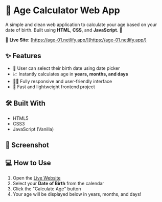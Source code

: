 # 🧮 Age Calculator Web App

A simple and clean web application to calculate your age based on your date of birth. Built using **HTML**, **CSS**, and **JavaScript**. 🌟

🔗 **Live Site**: [https://age-01.netlify.app/](https://age-01.netlify.app/)

## ✨ Features

- 📅 User can select their birth date using date picker
- 📈 Instantly calculates age in **years, months, and days**
- 🧑‍💻 Fully responsive and user-friendly interface
- 🚀 Fast and lightweight frontend project

## 🛠️ Built With

- HTML5
- CSS3
- JavaScript (Vanilla)

## 📸 Screenshot



## 💻 How to Use

1. Open the [Live Website](https://age-01.netlify.app/)
2. Select your **Date of Birth** from the calendar
3. Click the "Calculate Age" button
4. Your age will be displayed below in years, months, and days!


